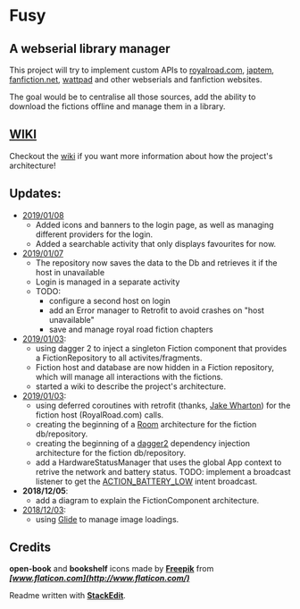 # Fusy

## A webserial library manager

This project will try to implement custom APIs to [royalroad.com](https://www.royalroad.com/), [japtem](http://japtem.com/fanfic.php), [fanfiction.net](https://www.fanfiction.net/), [wattpad](https://www.wattpad.com/) and other webserials and fanfiction websites.

The goal would be to centralise all those sources, add the ability to download the fictions offline and manage them in a library.

## [WIKI](https://github.com/CamilleBC/fusy/wiki)
Checkout the [wiki](https://github.com/CamilleBC/fusy/wiki) if you want more information about how the project's architecture!

## Updates:
 - [2019/01/08](https://github.com/CamilleBC/fusy/commit/2801439f1cc4943a4607df2d5cf5b927e0b6a982)
     - Added icons and banners to the login page, as well as managing different providers for the login.
     - Added a searchable activity that only displays favourites for now.
 - [2019/01/07](https://github.com/CamilleBC/fusy/commit/7a01a4514dca8e7182c997e50a596521e563ee44)
	 - The repository now saves the data to the Db and retrieves it if the host in unavailable
	 - Login is managed in a separate activity
	 - TODO: 
		 - configure a second host on login
		 - add an Error manager to Retrofit to avoid crashes on "host unavailable"
		 - save and manage royal road fiction chapters
 - [2019/01/03](https://github.com/CamilleBC/fusy/commit/273e588588fc708cdd3dbd1852b5ea86aa22ccd2):
	 - using dagger 2 to inject a singleton Fiction component that provides a FictionRepository to all activites/fragments.
	 - Fiction host and database are now hidden in a Fiction repository, which will manage all interactions with the fictions. 
	 - started a wiki to describe the project's architecture.
 - [2019/01/03](https://github.com/CamilleBC/fusy/commit/c4dd7b8d9de759f08e64db58bba386e260d225bd):
	 - using deferred coroutines with retrofit (thanks, [Jake Wharton](https://github.com/JakeWharton/retrofit2-kotlin-coroutines-adapter)) for the fiction host (RoyalRoad.com) calls.
	 - creating the beginning of a [Room](https://developer.android.com/training/data-storage/room/) architecture for the fiction db/repository.
	 - creating the beginning of a [dagger2](https://google.github.io/dagger/) dependency injection architecture for the fiction db/repository.
	 - add a HardwareStatusManager that uses the global App context to retrive the network and battery status. TODO: implement a broadcast listener to get the [ACTION_BATTERY_LOW](https://developer.android.com/reference/android/content/Intent.html#ACTION_BATTERY_LOW) intent broadcast.
 - __2018/12/05__:
	 - add a diagram to explain the FictionComponent architecture. 
 - [2018/12/03](https://github.com/CamilleBC/fusy/commit/76173f3b7ca6f2c4dd43769217421a798013fa5f):
	 - using [Glide](https://bumptech.github.io/glide/) to manage image loadings.

## Credits

**open-book** and **bookshelf** icons made by [**Freepik**](https://www.freepik.com/home) from **_[www.flaticon.com](http://www.flaticon.com/)_**


Readme written with [**StackEdit**](https://stackedit.io/).
